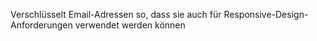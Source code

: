 Verschlüsselt Email-Adressen so, dass sie auch für Responsive-Design-Anforderungen verwendet werden können